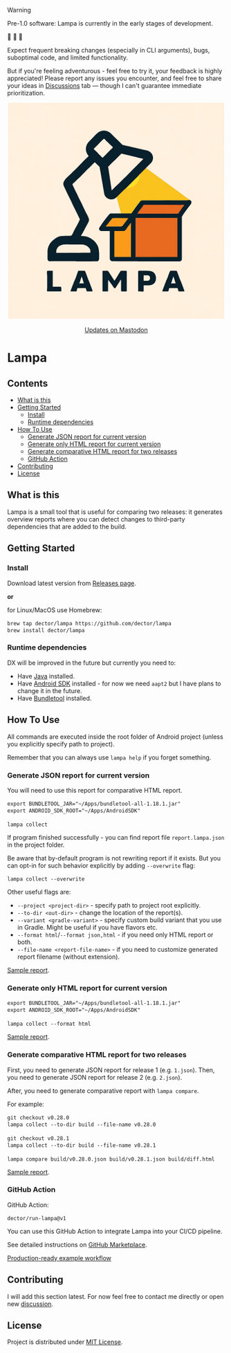 > [!WARNING]
> Pre-1.0 software: Lampa is currently in the early stages of development.
>
> :construction: :construction: :construction:
>
> Expect frequent breaking changes (especially in CLI arguments), bugs, suboptimal code, and limited functionality.
>
> But if you're feeling adventurous - feel free to try it, your feedback is highly appreciated!
> Please report any issues you encounter, and feel free to share your ideas in [Discussions](https://github.com/dector/lampa/discussions) tab — though I can't guarantee immediate prioritization.

<p align="center">
  <img width="500" height="500" src="docs/lampa-logo.webp" alt="Lampa logo">
</p>

<p align="center">
    <a href="https://mastodon.online/search?q=from%3A%40dector+%23lampa&type=statuses">Updates on Mastodon</a>
</p>

# Lampa

## Contents

- [What is this](#what-is-this)
- [Getting Started](#getting-started)
  - [Install](#install)
  - [Runtime dependencies](#runtime-dependencies)
- [How To Use](#how-to-use)
  - [Generate JSON report for current version](#generate-json-report-for-current-version)
  - [Generate only HTML report for current version](#generate-only-html-report-for-current-version)
  - [Generate comparative HTML report for two releases](#generate-comparative-html-report-for-two-releases)
  - [GitHub Action](#github-action)
- [Contributing](#contributing)
- [License](#license)

## What is this

Lampa is a small tool that is useful for comparing two releases: it generates
overview reports where you can detect changes to third-party dependencies that are
added to the build.

## Getting Started

### Install

Download latest version from [Releases page](https://github.com/dector/lampa/releases/latest).

**or**

for Linux/MacOS use Homebrew:

``` shell
brew tap dector/lampa https://github.com/dector/lampa
brew install dector/lampa
```

### Runtime dependencies

DX will be improved in the future but currently you need to:

  - Have [Java](https://adoptium.net) installed.
  - Have [Android SDK](https://developer.android.com/studio) installed - for now we need `aapt2` but I have plans to change it in the future.
  - Have [Bundletool](https://github.com/google/bundletool/releases/latest) installed.

## How To Use

All commands are executed inside the root folder of Android project
(unless you explicitly specify path to project).

Remember that you can always use `lampa help` if you forget something.

### Generate JSON report for current version

You will need to use this report for comparative HTML report.

``` shell
export BUNDLETOOL_JAR="~/Apps/bundletool-all-1.18.1.jar"
export ANDROID_SDK_ROOT="~/Apps/AndroidSDK"

lampa collect
```

If program finished successfully - you can find report file
`report.lampa.json` in the project folder.

Be aware that by-default program is not rewriting report if it exists.
But you can opt-in for such behavior explicitly by adding `--overwrite` flag:

``` shell
lampa collect --overwrite
```

Other useful flags are:

  - `--project <project-dir>` - specify path to project root explicitly.
  - `--to-dir <out-dir>` - change the location of the report(s).
  - `--variant <gradle-variant>` - specify custom build variant that you use in Gradle. Might be useful if you have flavors etc.
  - `--format html`/`--format json,html` - if you need only HTML report or both.
  - `--file-name <report-file-name>` - if you need to customize generated report filename (without extension).

[Sample report](http://dector.space/lampa/github/libre-tube/LibreTube/v0.28.1.json).

### Generate only HTML report for current version

``` shell
export BUNDLETOOL_JAR="~/Apps/bundletool-all-1.18.1.jar"
export ANDROID_SDK_ROOT="~/Apps/AndroidSDK"

lampa collect --format html
```

[Sample report](http://dector.space/lampa/github/libre-tube/LibreTube/v0.28.1.html).

### Generate comparative HTML report for two releases

First, you need to generate JSON report for release 1 (e.g. `1.json`).
Then, you need to generate JSON report for release 2 (e.g. `2.json`).

After, you need to generate comparative report with `lampa compare`.

For example:

``` shell
git checkout v0.28.0
lampa collect --to-dir build --file-name v0.28.0

git checkout v0.28.1
lampa collect --to-dir build --file-name v0.28.1

lampa compare build/v0.28.0.json build/v0.28.1.json build/diff.html
```

[Sample report](https://dector.space/lampa/github/libre-tube/LibreTube/v0.28.0..v0.28.1.html).

### GitHub Action

GitHub Action:
```
dector/run-lampa@v1
```

You can use this GitHub Action to integrate Lampa into your CI/CD pipeline.

See detailed instructions on [GitHub Marketplace](https://github.com/marketplace/actions/run-lampa).

[Production-ready example workflow](https://github.com/marketplace/actions/run-lampa#example-workflow)

## Contributing

I will add this section latest. For now feel free to contact me directly or
open new [discussion](https://github.com/dector/lampa/discussions).

## License

Project is distributed under [MIT License](https://opensource.org/license/mit).
